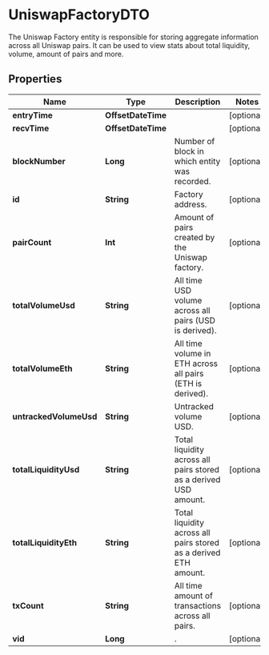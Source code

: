 

# UniswapFactoryDTO

The Uniswap Factory entity is responsible for storing aggregate information across all Uniswap pairs. It can be used to view stats about total liquidity, volume, amount of pairs and more.

## Properties

Name | Type | Description | Notes
------------ | ------------- | ------------- | -------------
**entryTime** | **OffsetDateTime** |  |  [optional]
**recvTime** | **OffsetDateTime** |  |  [optional]
**blockNumber** | **Long** | Number of block in which entity was recorded. |  [optional]
**id** | **String** | Factory address. |  [optional]
**pairCount** | **Int** | Amount of pairs created by the Uniswap factory. |  [optional]
**totalVolumeUsd** | **String** | All time USD volume across all pairs (USD is derived). |  [optional]
**totalVolumeEth** | **String** | All time volume in ETH across all pairs (ETH is derived). |  [optional]
**untrackedVolumeUsd** | **String** | Untracked volume USD. |  [optional]
**totalLiquidityUsd** | **String** | Total liquidity across all pairs stored as a derived USD amount. |  [optional]
**totalLiquidityEth** | **String** | Total liquidity across all pairs stored as a derived ETH amount. |  [optional]
**txCount** | **String** | All time amount of transactions across all pairs. |  [optional]
**vid** | **Long** | . |  [optional]




